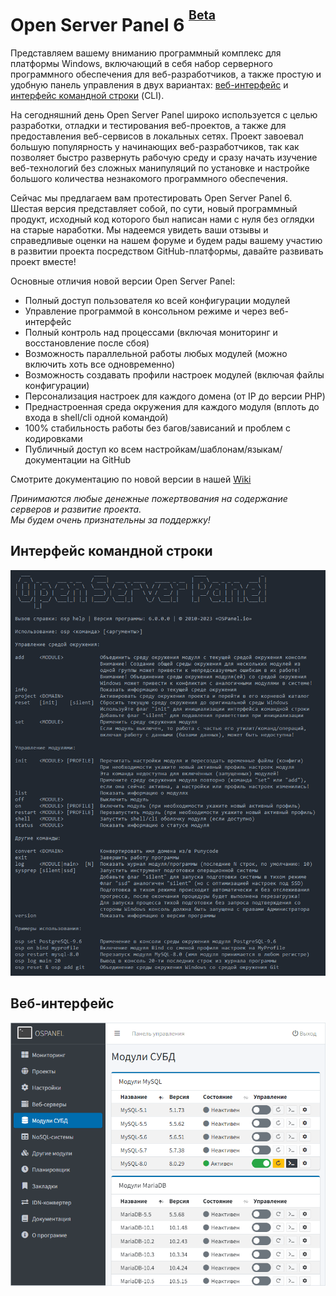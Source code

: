 Open Server Panel 6 <sup><sup>[Beta](https://ru.wikipedia.org/wiki/Бета-тестирование)</sup></sup>
=======================================
Представляем вашему вниманию программный комплекс для платформы Windows, включающий в себя набор серверного программного обеспечения для веб-разработчиков, а также простую и удобную панель управления в двух вариантах: [веб-интерфейс](https://github.com/OSPanel/OpenServerPanel#веб-интерфейс) и [интерфейс командной строки](https://github.com/OSPanel/OpenServerPanel#интерфейс-командной-строки) (CLI).

На сегодняшний день Open Server Panel широко используется с целью разработки, отладки и тестирования веб-проектов, а также для предоставления веб-сервисов в локальных сетях. Проект завоевал большую популярность у начинающих веб-разработчиков, так как позволяет быстро развернуть рабочую среду и сразу начать изучение веб-технологий без сложных манипуляций по установке и настройке большого количества незнакомого программного обеспечения.

Сейчас мы предлагаем вам протестировать Open Server Panel 6. Шестая версия представляет собой, по сути, новый программный продукт, исходный код которого был написан нами с нуля без оглядки на старые наработки. Мы надеемся увидеть ваши отзывы и справедливые оценки на нашем форуме и будем рады вашему участию в развитии проекта посредством GitHub-платформы, давайте развивать проект вместе!

Основные отличия новой версии Open Server Panel:

- Полный доступ пользователя ко всей конфигурации модулей
- Управление программой в консольном режиме и через веб-интерфейс
- Полный контроль над процессами (включая мониторинг и восстановление после сбоя)
- Возможность параллельной работы любых модулей (можно включить хоть все одновременно)
- Возможность создавать профили настроек модулей (включая файлы конфигурации)
- Персонализация настроек для каждого домена (от IP до версии PHP)
- Преднастроенная среда окружения для каждого модуля (вплоть до входа в shell/cli одной командой)
- 100% стабильность работы без багов/зависаний и проблем с кодировками
- Публичный доступ ко всем настройкам/шаблонам/языкам/документации на GitHub

Смотрите документацию по новой версии в нашей [Wiki](https://github.com/OSPanel/OpenServerPanel/wiki/Документация)

_Принимаются любые денежные пожертвования на содержание серверов и развитие проекта.<br>Мы будем очень признательны за поддержку!_

Интерфейс командной строки
----------
![Open Server Panel Console](./resources/screenshots/cli.png)

Веб-интерфейс
----------
![Open Server Panel Web Interface](./resources/screenshots/web.png)
